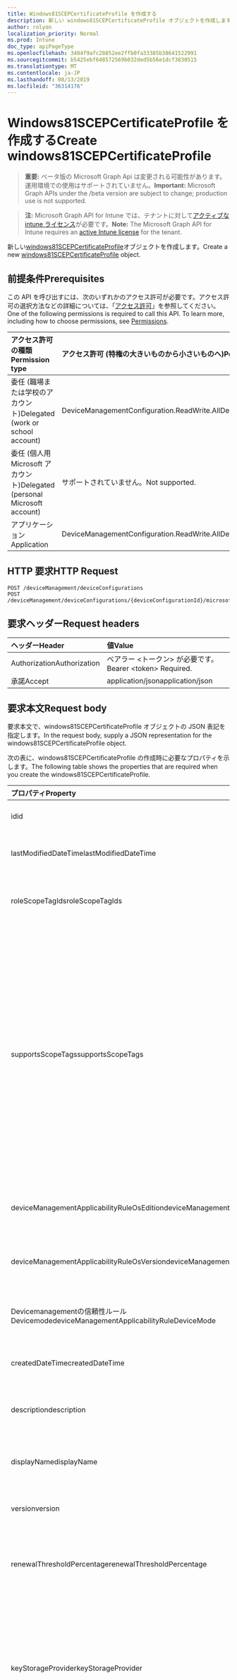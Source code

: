 ```yaml
---
title: Windows81SCEPCertificateProfile を作成する
description: 新しい windows81SCEPCertificateProfile オブジェクトを作成します。
author: rolyon
localization_priority: Normal
ms.prod: Intune
doc_type: apiPageType
ms.openlocfilehash: 3404f9afc28852ee2ffb0fa33385b38641522991
ms.sourcegitcommit: b5425ebf648572569b032ded5b56e1dcf3830515
ms.translationtype: MT
ms.contentlocale: ja-JP
ms.lasthandoff: 08/13/2019
ms.locfileid: "36314176"
---
```

# <a name="create-windows81scepcertificateprofile"></a><span data-ttu-id="55398-103">Windows81SCEPCertificateProfile を作成する</span><span class="sxs-lookup"><span data-stu-id="55398-103">Create windows81SCEPCertificateProfile</span></span>

> <span data-ttu-id="55398-104">**重要:** ベータ版の Microsoft Graph Api は変更される可能性があります。運用環境での使用はサポートされていません。</span><span class="sxs-lookup"><span data-stu-id="55398-104">**Important:** Microsoft Graph APIs under the /beta version are subject to change; production use is not supported.</span></span>

> <span data-ttu-id="55398-105">**注:** Microsoft Graph API for Intune では、テナントに対して[アクティブな intune ライセンス](https://go.microsoft.com/fwlink/?linkid=839381)が必要です。</span><span class="sxs-lookup"><span data-stu-id="55398-105">**Note:** The Microsoft Graph API for Intune requires an [active Intune license](https://go.microsoft.com/fwlink/?linkid=839381) for the tenant.</span></span>

<span data-ttu-id="55398-106">新しい[windows81SCEPCertificateProfile](../resources/intune-deviceconfig-windows81scepcertificateprofile.md)オブジェクトを作成します。</span><span class="sxs-lookup"><span data-stu-id="55398-106">Create a new [windows81SCEPCertificateProfile](../resources/intune-deviceconfig-windows81scepcertificateprofile.md) object.</span></span>

## <a name="prerequisites"></a><span data-ttu-id="55398-107">前提条件</span><span class="sxs-lookup"><span data-stu-id="55398-107">Prerequisites</span></span>
<span data-ttu-id="55398-p101">この API を呼び出すには、次のいずれかのアクセス許可が必要です。アクセス許可の選択方法などの詳細については、「[アクセス許可](/graph/permissions-reference)」を参照してください。</span><span class="sxs-lookup"><span data-stu-id="55398-p101">One of the following permissions is required to call this API. To learn more, including how to choose permissions, see [Permissions](/graph/permissions-reference).</span></span>

|<span data-ttu-id="55398-110">アクセス許可の種類</span><span class="sxs-lookup"><span data-stu-id="55398-110">Permission type</span></span>|<span data-ttu-id="55398-111">アクセス許可 (特権の大きいものから小さいものへ)</span><span class="sxs-lookup"><span data-stu-id="55398-111">Permissions (from most to least privileged)</span></span>|
|:---|:---|
|<span data-ttu-id="55398-112">委任 (職場または学校のアカウント)</span><span class="sxs-lookup"><span data-stu-id="55398-112">Delegated (work or school account)</span></span>|<span data-ttu-id="55398-113">DeviceManagementConfiguration.ReadWrite.All</span><span class="sxs-lookup"><span data-stu-id="55398-113">DeviceManagementConfiguration.ReadWrite.All</span></span>|
|<span data-ttu-id="55398-114">委任 (個人用 Microsoft アカウント)</span><span class="sxs-lookup"><span data-stu-id="55398-114">Delegated (personal Microsoft account)</span></span>|<span data-ttu-id="55398-115">サポートされていません。</span><span class="sxs-lookup"><span data-stu-id="55398-115">Not supported.</span></span>|
|<span data-ttu-id="55398-116">アプリケーション</span><span class="sxs-lookup"><span data-stu-id="55398-116">Application</span></span>|<span data-ttu-id="55398-117">DeviceManagementConfiguration.ReadWrite.All</span><span class="sxs-lookup"><span data-stu-id="55398-117">DeviceManagementConfiguration.ReadWrite.All</span></span>|

## <a name="http-request"></a><span data-ttu-id="55398-118">HTTP 要求</span><span class="sxs-lookup"><span data-stu-id="55398-118">HTTP Request</span></span>
<!-- {
  "blockType": "ignored"
}
-->
``` http
POST /deviceManagement/deviceConfigurations
POST /deviceManagement/deviceConfigurations/{deviceConfigurationId}/microsoft.graph.windowsDomainJoinConfiguration/networkAccessConfigurations
```

## <a name="request-headers"></a><span data-ttu-id="55398-119">要求ヘッダー</span><span class="sxs-lookup"><span data-stu-id="55398-119">Request headers</span></span>
|<span data-ttu-id="55398-120">ヘッダー</span><span class="sxs-lookup"><span data-stu-id="55398-120">Header</span></span>|<span data-ttu-id="55398-121">値</span><span class="sxs-lookup"><span data-stu-id="55398-121">Value</span></span>|
|:---|:---|
|<span data-ttu-id="55398-122">Authorization</span><span class="sxs-lookup"><span data-stu-id="55398-122">Authorization</span></span>|<span data-ttu-id="55398-123">ベアラー &lt;トークン&gt; が必要です。</span><span class="sxs-lookup"><span data-stu-id="55398-123">Bearer &lt;token&gt; Required.</span></span>|
|<span data-ttu-id="55398-124">承諾</span><span class="sxs-lookup"><span data-stu-id="55398-124">Accept</span></span>|<span data-ttu-id="55398-125">application/json</span><span class="sxs-lookup"><span data-stu-id="55398-125">application/json</span></span>|

## <a name="request-body"></a><span data-ttu-id="55398-126">要求本文</span><span class="sxs-lookup"><span data-stu-id="55398-126">Request body</span></span>
<span data-ttu-id="55398-127">要求本文で、windows81SCEPCertificateProfile オブジェクトの JSON 表記を指定します。</span><span class="sxs-lookup"><span data-stu-id="55398-127">In the request body, supply a JSON representation for the windows81SCEPCertificateProfile object.</span></span>

<span data-ttu-id="55398-128">次の表に、windows81SCEPCertificateProfile の作成時に必要なプロパティを示します。</span><span class="sxs-lookup"><span data-stu-id="55398-128">The following table shows the properties that are required when you create the windows81SCEPCertificateProfile.</span></span>

|<span data-ttu-id="55398-129">プロパティ</span><span class="sxs-lookup"><span data-stu-id="55398-129">Property</span></span>|<span data-ttu-id="55398-130">型</span><span class="sxs-lookup"><span data-stu-id="55398-130">Type</span></span>|<span data-ttu-id="55398-131">説明</span><span class="sxs-lookup"><span data-stu-id="55398-131">Description</span></span>|
|:---|:---|:---|
|<span data-ttu-id="55398-132">id</span><span class="sxs-lookup"><span data-stu-id="55398-132">id</span></span>|<span data-ttu-id="55398-133">文字列</span><span class="sxs-lookup"><span data-stu-id="55398-133">String</span></span>|<span data-ttu-id="55398-134">エンティティのキー。</span><span class="sxs-lookup"><span data-stu-id="55398-134">Key of the entity.</span></span> <span data-ttu-id="55398-135">[deviceConfiguration](../resources/intune-deviceconfig-deviceconfiguration.md) から継承します</span><span class="sxs-lookup"><span data-stu-id="55398-135">Inherited from [deviceConfiguration](../resources/intune-deviceconfig-deviceconfiguration.md)</span></span>|
|<span data-ttu-id="55398-136">lastModifiedDateTime</span><span class="sxs-lookup"><span data-stu-id="55398-136">lastModifiedDateTime</span></span>|<span data-ttu-id="55398-137">DateTimeOffset</span><span class="sxs-lookup"><span data-stu-id="55398-137">DateTimeOffset</span></span>|<span data-ttu-id="55398-138">オブジェクトの最終更新の DateTime。</span><span class="sxs-lookup"><span data-stu-id="55398-138">DateTime the object was last modified.</span></span> <span data-ttu-id="55398-139">[deviceConfiguration](../resources/intune-deviceconfig-deviceconfiguration.md) から継承します</span><span class="sxs-lookup"><span data-stu-id="55398-139">Inherited from [deviceConfiguration](../resources/intune-deviceconfig-deviceconfiguration.md)</span></span>|
|<span data-ttu-id="55398-140">roleScopeTagIds</span><span class="sxs-lookup"><span data-stu-id="55398-140">roleScopeTagIds</span></span>|<span data-ttu-id="55398-141">文字列コレクション</span><span class="sxs-lookup"><span data-stu-id="55398-141">String collection</span></span>|<span data-ttu-id="55398-142">このエンティティインスタンスの範囲タグのリスト。</span><span class="sxs-lookup"><span data-stu-id="55398-142">List of Scope Tags for this Entity instance.</span></span> <span data-ttu-id="55398-143">[deviceConfiguration](../resources/intune-deviceconfig-deviceconfiguration.md) から継承します</span><span class="sxs-lookup"><span data-stu-id="55398-143">Inherited from [deviceConfiguration](../resources/intune-deviceconfig-deviceconfiguration.md)</span></span>|
|<span data-ttu-id="55398-144">supportsScopeTags</span><span class="sxs-lookup"><span data-stu-id="55398-144">supportsScopeTags</span></span>|<span data-ttu-id="55398-145">Boolean</span><span class="sxs-lookup"><span data-stu-id="55398-145">Boolean</span></span>|<span data-ttu-id="55398-146">基になるデバイス構成がスコープタグの割り当てをサポートしているかどうかを示します。</span><span class="sxs-lookup"><span data-stu-id="55398-146">Indicates whether or not the underlying Device Configuration supports the assignment of scope tags.</span></span> <span data-ttu-id="55398-147">この値が false である場合、ScopeTags プロパティへの割り当ては許可されません。エンティティは、スコープを持つユーザーには表示されません。</span><span class="sxs-lookup"><span data-stu-id="55398-147">Assigning to the ScopeTags property is not allowed when this value is false and entities will not be visible to scoped users.</span></span> <span data-ttu-id="55398-148">これは Silverlight で作成された従来のポリシーに対して実行され、Azure ポータルでポリシーを削除して再作成することによって解決できます。</span><span class="sxs-lookup"><span data-stu-id="55398-148">This occurs for Legacy policies created in Silverlight and can be resolved by deleting and recreating the policy in the Azure Portal.</span></span> <span data-ttu-id="55398-149">このプロパティに値を設定するには、 SetExtrusionDirection メソッドを適用します。</span><span class="sxs-lookup"><span data-stu-id="55398-149">This property is read-only.</span></span> <span data-ttu-id="55398-150">[deviceConfiguration](../resources/intune-deviceconfig-deviceconfiguration.md) から継承します</span><span class="sxs-lookup"><span data-stu-id="55398-150">Inherited from [deviceConfiguration](../resources/intune-deviceconfig-deviceconfiguration.md)</span></span>|
|<span data-ttu-id="55398-151">deviceManagementApplicabilityRuleOsEdition</span><span class="sxs-lookup"><span data-stu-id="55398-151">deviceManagementApplicabilityRuleOsEdition</span></span>|[<span data-ttu-id="55398-152">deviceManagementApplicabilityRuleOsEdition</span><span class="sxs-lookup"><span data-stu-id="55398-152">deviceManagementApplicabilityRuleOsEdition</span></span>](../resources/intune-deviceconfig-devicemanagementapplicabilityruleosedition.md)|<span data-ttu-id="55398-153">このポリシーの OS エディションの適用。</span><span class="sxs-lookup"><span data-stu-id="55398-153">The OS edition applicability for this Policy.</span></span> <span data-ttu-id="55398-154">[deviceConfiguration](../resources/intune-deviceconfig-deviceconfiguration.md) から継承します</span><span class="sxs-lookup"><span data-stu-id="55398-154">Inherited from [deviceConfiguration](../resources/intune-deviceconfig-deviceconfiguration.md)</span></span>|
|<span data-ttu-id="55398-155">deviceManagementApplicabilityRuleOsVersion</span><span class="sxs-lookup"><span data-stu-id="55398-155">deviceManagementApplicabilityRuleOsVersion</span></span>|[<span data-ttu-id="55398-156">deviceManagementApplicabilityRuleOsVersion</span><span class="sxs-lookup"><span data-stu-id="55398-156">deviceManagementApplicabilityRuleOsVersion</span></span>](../resources/intune-deviceconfig-devicemanagementapplicabilityruleosversion.md)|<span data-ttu-id="55398-157">このポリシーの OS バージョン適用ルール。</span><span class="sxs-lookup"><span data-stu-id="55398-157">The OS version applicability rule for this Policy.</span></span> <span data-ttu-id="55398-158">[deviceConfiguration](../resources/intune-deviceconfig-deviceconfiguration.md) から継承します</span><span class="sxs-lookup"><span data-stu-id="55398-158">Inherited from [deviceConfiguration](../resources/intune-deviceconfig-deviceconfiguration.md)</span></span>|
|<span data-ttu-id="55398-159">Devicemanagementの信頼性ルール Devicemode</span><span class="sxs-lookup"><span data-stu-id="55398-159">deviceManagementApplicabilityRuleDeviceMode</span></span>|[<span data-ttu-id="55398-160">Devicemanagementの信頼性ルール Devicemode</span><span class="sxs-lookup"><span data-stu-id="55398-160">deviceManagementApplicabilityRuleDeviceMode</span></span>](../resources/intune-deviceconfig-devicemanagementapplicabilityruledevicemode.md)|<span data-ttu-id="55398-161">このポリシーのデバイスモード適用ルール。</span><span class="sxs-lookup"><span data-stu-id="55398-161">The device mode applicability rule for this Policy.</span></span> <span data-ttu-id="55398-162">[deviceConfiguration](../resources/intune-deviceconfig-deviceconfiguration.md) から継承します</span><span class="sxs-lookup"><span data-stu-id="55398-162">Inherited from [deviceConfiguration](../resources/intune-deviceconfig-deviceconfiguration.md)</span></span>|
|<span data-ttu-id="55398-163">createdDateTime</span><span class="sxs-lookup"><span data-stu-id="55398-163">createdDateTime</span></span>|<span data-ttu-id="55398-164">DateTimeOffset</span><span class="sxs-lookup"><span data-stu-id="55398-164">DateTimeOffset</span></span>|<span data-ttu-id="55398-165">オブジェクトが作成された DateTime。</span><span class="sxs-lookup"><span data-stu-id="55398-165">DateTime the object was created.</span></span> <span data-ttu-id="55398-166">[deviceConfiguration](../resources/intune-deviceconfig-deviceconfiguration.md) から継承します</span><span class="sxs-lookup"><span data-stu-id="55398-166">Inherited from [deviceConfiguration](../resources/intune-deviceconfig-deviceconfiguration.md)</span></span>|
|<span data-ttu-id="55398-167">description</span><span class="sxs-lookup"><span data-stu-id="55398-167">description</span></span>|<span data-ttu-id="55398-168">String</span><span class="sxs-lookup"><span data-stu-id="55398-168">String</span></span>|<span data-ttu-id="55398-169">管理者が指定した、デバイス構成についての説明。</span><span class="sxs-lookup"><span data-stu-id="55398-169">Admin provided description of the Device Configuration.</span></span> <span data-ttu-id="55398-170">[deviceConfiguration](../resources/intune-deviceconfig-deviceconfiguration.md) から継承します</span><span class="sxs-lookup"><span data-stu-id="55398-170">Inherited from [deviceConfiguration](../resources/intune-deviceconfig-deviceconfiguration.md)</span></span>|
|<span data-ttu-id="55398-171">displayName</span><span class="sxs-lookup"><span data-stu-id="55398-171">displayName</span></span>|<span data-ttu-id="55398-172">String</span><span class="sxs-lookup"><span data-stu-id="55398-172">String</span></span>|<span data-ttu-id="55398-173">管理者が指定した、デバイス構成の名前。</span><span class="sxs-lookup"><span data-stu-id="55398-173">Admin provided name of the device configuration.</span></span> <span data-ttu-id="55398-174">[deviceConfiguration](../resources/intune-deviceconfig-deviceconfiguration.md) から継承します</span><span class="sxs-lookup"><span data-stu-id="55398-174">Inherited from [deviceConfiguration](../resources/intune-deviceconfig-deviceconfiguration.md)</span></span>|
|<span data-ttu-id="55398-175">version</span><span class="sxs-lookup"><span data-stu-id="55398-175">version</span></span>|<span data-ttu-id="55398-176">Int32</span><span class="sxs-lookup"><span data-stu-id="55398-176">Int32</span></span>|<span data-ttu-id="55398-177">デバイス構成のバージョン。</span><span class="sxs-lookup"><span data-stu-id="55398-177">Version of the device configuration.</span></span> <span data-ttu-id="55398-178">[deviceConfiguration](../resources/intune-deviceconfig-deviceconfiguration.md) から継承します</span><span class="sxs-lookup"><span data-stu-id="55398-178">Inherited from [deviceConfiguration](../resources/intune-deviceconfig-deviceconfiguration.md)</span></span>|
|<span data-ttu-id="55398-179">renewalThresholdPercentage</span><span class="sxs-lookup"><span data-stu-id="55398-179">renewalThresholdPercentage</span></span>|<span data-ttu-id="55398-180">Int32</span><span class="sxs-lookup"><span data-stu-id="55398-180">Int32</span></span>|<span data-ttu-id="55398-181">証明書の更新しきい値の割合。</span><span class="sxs-lookup"><span data-stu-id="55398-181">Certificate renewal threshold percentage.</span></span> <span data-ttu-id="55398-182">[Windowscertificateprofilebase](../resources/intune-deviceconfig-windowscertificateprofilebase.md)から継承される有効な値は1から99。</span><span class="sxs-lookup"><span data-stu-id="55398-182">Valid values 1 to 99 Inherited from [windowsCertificateProfileBase](../resources/intune-deviceconfig-windowscertificateprofilebase.md)</span></span>|
|<span data-ttu-id="55398-183">keyStorageProvider</span><span class="sxs-lookup"><span data-stu-id="55398-183">keyStorageProvider</span></span>|[<span data-ttu-id="55398-184">keyStorageProviderOption</span><span class="sxs-lookup"><span data-stu-id="55398-184">keyStorageProviderOption</span></span>](../resources/intune-deviceconfig-keystorageprovideroption.md)|<span data-ttu-id="55398-185">[Windowscertificateprofilebase](../resources/intune-deviceconfig-windowscertificateprofilebase.md)から継承したキー記憶域プロバイダー (KSP)。</span><span class="sxs-lookup"><span data-stu-id="55398-185">Key Storage Provider (KSP) Inherited from [windowsCertificateProfileBase](../resources/intune-deviceconfig-windowscertificateprofilebase.md).</span></span> <span data-ttu-id="55398-186">使用可能な値は、`useTpmKspOtherwiseUseSoftwareKsp`、`useTpmKspOtherwiseFail`、`usePassportForWorkKspOtherwiseFail`、`useSoftwareKsp` です。</span><span class="sxs-lookup"><span data-stu-id="55398-186">Possible values are: `useTpmKspOtherwiseUseSoftwareKsp`, `useTpmKspOtherwiseFail`, `usePassportForWorkKspOtherwiseFail`, `useSoftwareKsp`.</span></span>|
|<span data-ttu-id="55398-187">subjectNameFormat</span><span class="sxs-lookup"><span data-stu-id="55398-187">subjectNameFormat</span></span>|[<span data-ttu-id="55398-188">subjectNameFormat</span><span class="sxs-lookup"><span data-stu-id="55398-188">subjectNameFormat</span></span>](../resources/intune-deviceconfig-subjectnameformat.md)|<span data-ttu-id="55398-189">[Windowscertificateprofilebase](../resources/intune-deviceconfig-windowscertificateprofilebase.md)から継承される証明書のサブジェクト名形式。</span><span class="sxs-lookup"><span data-stu-id="55398-189">Certificate Subject Name Format Inherited from [windowsCertificateProfileBase](../resources/intune-deviceconfig-windowscertificateprofilebase.md).</span></span> <span data-ttu-id="55398-190">可能な値は、`commonName`、`commonNameIncludingEmail`、`commonNameAsEmail`、`custom`、`commonNameAsIMEI`、`commonNameAsSerialNumber`、`commonNameAsAadDeviceId`、`commonNameAsIntuneDeviceId`、`commonNameAsDurableDeviceId` です。</span><span class="sxs-lookup"><span data-stu-id="55398-190">Possible values are: `commonName`, `commonNameIncludingEmail`, `commonNameAsEmail`, `custom`, `commonNameAsIMEI`, `commonNameAsSerialNumber`, `commonNameAsAadDeviceId`, `commonNameAsIntuneDeviceId`, `commonNameAsDurableDeviceId`.</span></span>|
|<span data-ttu-id="55398-191">subjectAlternativeNameType</span><span class="sxs-lookup"><span data-stu-id="55398-191">subjectAlternativeNameType</span></span>|[<span data-ttu-id="55398-192">subjectAlternativeNameType</span><span class="sxs-lookup"><span data-stu-id="55398-192">subjectAlternativeNameType</span></span>](../resources/intune-deviceconfig-subjectalternativenametype.md)|<span data-ttu-id="55398-193">[Windowscertificateprofilebase](../resources/intune-deviceconfig-windowscertificateprofilebase.md)から継承された証明書のサブジェクトの別名型。</span><span class="sxs-lookup"><span data-stu-id="55398-193">Certificate Subject Alternative Name Type Inherited from [windowsCertificateProfileBase](../resources/intune-deviceconfig-windowscertificateprofilebase.md).</span></span> <span data-ttu-id="55398-194">可能な値は、`none`、`emailAddress`、`userPrincipalName`、`customAzureADAttribute`、`domainNameService` です。</span><span class="sxs-lookup"><span data-stu-id="55398-194">Possible values are: `none`, `emailAddress`, `userPrincipalName`, `customAzureADAttribute`, `domainNameService`.</span></span>|
|<span data-ttu-id="55398-195">certificateValidityPeriodValue</span><span class="sxs-lookup"><span data-stu-id="55398-195">certificateValidityPeriodValue</span></span>|<span data-ttu-id="55398-196">Int32</span><span class="sxs-lookup"><span data-stu-id="55398-196">Int32</span></span>|<span data-ttu-id="55398-197">[Windowscertificateprofilebase](../resources/intune-deviceconfig-windowscertificateprofilebase.md)から継承された証明書の有効期間の値</span><span class="sxs-lookup"><span data-stu-id="55398-197">Value for the Certificate Validity Period Inherited from [windowsCertificateProfileBase](../resources/intune-deviceconfig-windowscertificateprofilebase.md)</span></span>|
|<span data-ttu-id="55398-198">certificateValidityPeriodScale</span><span class="sxs-lookup"><span data-stu-id="55398-198">certificateValidityPeriodScale</span></span>|[<span data-ttu-id="55398-199">certificateValidityPeriodScale</span><span class="sxs-lookup"><span data-stu-id="55398-199">certificateValidityPeriodScale</span></span>](../resources/intune-deviceconfig-certificatevalidityperiodscale.md)|<span data-ttu-id="55398-200">[Windowscertificateprofilebase](../resources/intune-deviceconfig-windowscertificateprofilebase.md)から継承された証明書の有効期間のスケール。</span><span class="sxs-lookup"><span data-stu-id="55398-200">Scale for the Certificate Validity Period Inherited from [windowsCertificateProfileBase](../resources/intune-deviceconfig-windowscertificateprofilebase.md).</span></span> <span data-ttu-id="55398-201">可能な値は、`days`、`months`、`years` です。</span><span class="sxs-lookup"><span data-stu-id="55398-201">Possible values are: `days`, `months`, `years`.</span></span>|
|<span data-ttu-id="55398-202">extendedKeyUsages</span><span class="sxs-lookup"><span data-stu-id="55398-202">extendedKeyUsages</span></span>|<span data-ttu-id="55398-203">[Extendedkeyusage](../resources/intune-deviceconfig-extendedkeyusage.md)コレクション</span><span class="sxs-lookup"><span data-stu-id="55398-203">[extendedKeyUsage](../resources/intune-deviceconfig-extendedkeyusage.md) collection</span></span>|<span data-ttu-id="55398-204">拡張キー使用法 (EKU) の設定。</span><span class="sxs-lookup"><span data-stu-id="55398-204">Extended Key Usage (EKU) settings.</span></span> <span data-ttu-id="55398-205">このコレクションには、最大で 500 個の要素を含めることができます。</span><span class="sxs-lookup"><span data-stu-id="55398-205">This collection can contain a maximum of 500 elements.</span></span> <span data-ttu-id="55398-206">[Windows81CertificateProfileBase](../resources/intune-deviceconfig-windows81certificateprofilebase.md)から継承します。</span><span class="sxs-lookup"><span data-stu-id="55398-206">Inherited from [windows81CertificateProfileBase](../resources/intune-deviceconfig-windows81certificateprofilebase.md)</span></span>|
|<span data-ttu-id="55398-207">customSubjectAlternativeNames</span><span class="sxs-lookup"><span data-stu-id="55398-207">customSubjectAlternativeNames</span></span>|<span data-ttu-id="55398-208">[Customsubject代替 (ベンダー](../resources/intune-deviceconfig-customsubjectalternativename.md) ) コレクション</span><span class="sxs-lookup"><span data-stu-id="55398-208">[customSubjectAlternativeName](../resources/intune-deviceconfig-customsubjectalternativename.md) collection</span></span>|<span data-ttu-id="55398-209">カスタムサブジェクトの別名設定。</span><span class="sxs-lookup"><span data-stu-id="55398-209">Custom Subject Alternative Name Settings.</span></span> <span data-ttu-id="55398-210">このコレクションには、最大で 500 個の要素を含めることができます。</span><span class="sxs-lookup"><span data-stu-id="55398-210">This collection can contain a maximum of 500 elements.</span></span> <span data-ttu-id="55398-211">[Windows81CertificateProfileBase](../resources/intune-deviceconfig-windows81certificateprofilebase.md)から継承します。</span><span class="sxs-lookup"><span data-stu-id="55398-211">Inherited from [windows81CertificateProfileBase](../resources/intune-deviceconfig-windows81certificateprofilebase.md)</span></span>|
|<span data-ttu-id="55398-212">scepServerUrls</span><span class="sxs-lookup"><span data-stu-id="55398-212">scepServerUrls</span></span>|<span data-ttu-id="55398-213">文字列コレクション</span><span class="sxs-lookup"><span data-stu-id="55398-213">String collection</span></span>|<span data-ttu-id="55398-214">SCEP サーバーの Url。</span><span class="sxs-lookup"><span data-stu-id="55398-214">SCEP Server Url(s).</span></span>|
|<span data-ttu-id="55398-215">Subjectnameformatstring プロパティ</span><span class="sxs-lookup"><span data-stu-id="55398-215">subjectNameFormatString</span></span>|<span data-ttu-id="55398-216">String</span><span class="sxs-lookup"><span data-stu-id="55398-216">String</span></span>|<span data-ttu-id="55398-217">SubjectNameFormat = Custom で使用するカスタム形式。</span><span class="sxs-lookup"><span data-stu-id="55398-217">Custom format to use with SubjectNameFormat = Custom.</span></span> <span data-ttu-id="55398-218">例: CN = {{EmailAddress}}, E = {{EmailAddress}}, OU = エンタープライズユーザー, O = Contoso Corporation, L = Redmond, ST = WA, C = US</span><span class="sxs-lookup"><span data-stu-id="55398-218">Example: CN={{EmailAddress}},E={{EmailAddress}},OU=Enterprise Users,O=Contoso Corporation,L=Redmond,ST=WA,C=US</span></span>|
|<span data-ttu-id="55398-219">keyUsage</span><span class="sxs-lookup"><span data-stu-id="55398-219">keyUsage</span></span>|[<span data-ttu-id="55398-220">keyUsages</span><span class="sxs-lookup"><span data-stu-id="55398-220">keyUsages</span></span>](../resources/intune-deviceconfig-keyusages.md)|<span data-ttu-id="55398-221">SCEP キーの使用法。</span><span class="sxs-lookup"><span data-stu-id="55398-221">SCEP Key Usage.</span></span> <span data-ttu-id="55398-222">可能な値は、`keyEncipherment`、`digitalSignature` です。</span><span class="sxs-lookup"><span data-stu-id="55398-222">Possible values are: `keyEncipherment`, `digitalSignature`.</span></span>|
|<span data-ttu-id="55398-223">keySize</span><span class="sxs-lookup"><span data-stu-id="55398-223">keySize</span></span>|[<span data-ttu-id="55398-224">keySize</span><span class="sxs-lookup"><span data-stu-id="55398-224">keySize</span></span>](../resources/intune-deviceconfig-keysize.md)|<span data-ttu-id="55398-225">SCEP キーのサイズ。</span><span class="sxs-lookup"><span data-stu-id="55398-225">SCEP Key Size.</span></span> <span data-ttu-id="55398-226">可能な値は、`size1024`、`size2048` です。</span><span class="sxs-lookup"><span data-stu-id="55398-226">Possible values are: `size1024`, `size2048`.</span></span>|
|<span data-ttu-id="55398-227">hashAlgorithm</span><span class="sxs-lookup"><span data-stu-id="55398-227">hashAlgorithm</span></span>|[<span data-ttu-id="55398-228">hashAlgorithms</span><span class="sxs-lookup"><span data-stu-id="55398-228">hashAlgorithms</span></span>](../resources/intune-deviceconfig-hashalgorithms.md)|<span data-ttu-id="55398-229">SCEP ハッシュアルゴリズム。</span><span class="sxs-lookup"><span data-stu-id="55398-229">SCEP Hash Algorithm.</span></span> <span data-ttu-id="55398-230">可能な値は、`sha1`、`sha2` です。</span><span class="sxs-lookup"><span data-stu-id="55398-230">Possible values are: `sha1`, `sha2`.</span></span>|
|<span data-ttu-id="55398-231">subjectAlternativeNameFormatString</span><span class="sxs-lookup"><span data-stu-id="55398-231">subjectAlternativeNameFormatString</span></span>|<span data-ttu-id="55398-232">String</span><span class="sxs-lookup"><span data-stu-id="55398-232">String</span></span>|<span data-ttu-id="55398-233">AAD 属性を定義するカスタム文字列。</span><span class="sxs-lookup"><span data-stu-id="55398-233">Custom String that defines the AAD Attribute.</span></span>|
|<span data-ttu-id="55398-234">certificateStore</span><span class="sxs-lookup"><span data-stu-id="55398-234">certificateStore</span></span>|[<span data-ttu-id="55398-235">certificateStore</span><span class="sxs-lookup"><span data-stu-id="55398-235">certificateStore</span></span>](../resources/intune-deviceconfig-certificatestore.md)|<span data-ttu-id="55398-236">ターゲットストアの証明書。</span><span class="sxs-lookup"><span data-stu-id="55398-236">Target store certificate.</span></span> <span data-ttu-id="55398-237">可能な値は、`user`、`machine` です。</span><span class="sxs-lookup"><span data-stu-id="55398-237">Possible values are: `user`, `machine`.</span></span>|



## <a name="response"></a><span data-ttu-id="55398-238">応答</span><span class="sxs-lookup"><span data-stu-id="55398-238">Response</span></span>
<span data-ttu-id="55398-239">成功した場合、このメソッド`201 Created`は応答コードと、応答本文で[windows81SCEPCertificateProfile](../resources/intune-deviceconfig-windows81scepcertificateprofile.md)オブジェクトを返します。</span><span class="sxs-lookup"><span data-stu-id="55398-239">If successful, this method returns a `201 Created` response code and a [windows81SCEPCertificateProfile](../resources/intune-deviceconfig-windows81scepcertificateprofile.md) object in the response body.</span></span>

## <a name="example"></a><span data-ttu-id="55398-240">例</span><span class="sxs-lookup"><span data-stu-id="55398-240">Example</span></span>

### <a name="request"></a><span data-ttu-id="55398-241">要求</span><span class="sxs-lookup"><span data-stu-id="55398-241">Request</span></span>
<span data-ttu-id="55398-242">以下は、要求の例です。</span><span class="sxs-lookup"><span data-stu-id="55398-242">Here is an example of the request.</span></span>
``` http
POST https://graph.microsoft.com/beta/deviceManagement/deviceConfigurations
Content-type: application/json
Content-length: 2024

{
  "@odata.type": "#microsoft.graph.windows81SCEPCertificateProfile",
  "roleScopeTagIds": [
    "Role Scope Tag Ids value"
  ],
  "supportsScopeTags": true,
  "deviceManagementApplicabilityRuleOsEdition": {
    "@odata.type": "microsoft.graph.deviceManagementApplicabilityRuleOsEdition",
    "osEditionTypes": [
      "windows10EnterpriseN"
    ],
    "name": "Name value",
    "ruleType": "exclude"
  },
  "deviceManagementApplicabilityRuleOsVersion": {
    "@odata.type": "microsoft.graph.deviceManagementApplicabilityRuleOsVersion",
    "minOSVersion": "Min OSVersion value",
    "maxOSVersion": "Max OSVersion value",
    "name": "Name value",
    "ruleType": "exclude"
  },
  "deviceManagementApplicabilityRuleDeviceMode": {
    "@odata.type": "microsoft.graph.deviceManagementApplicabilityRuleDeviceMode",
    "deviceMode": "sModeConfiguration",
    "name": "Name value",
    "ruleType": "exclude"
  },
  "description": "Description value",
  "displayName": "Display Name value",
  "version": 7,
  "renewalThresholdPercentage": 10,
  "keyStorageProvider": "useTpmKspOtherwiseFail",
  "subjectNameFormat": "commonNameIncludingEmail",
  "subjectAlternativeNameType": "emailAddress",
  "certificateValidityPeriodValue": 14,
  "certificateValidityPeriodScale": "months",
  "extendedKeyUsages": [
    {
      "@odata.type": "microsoft.graph.extendedKeyUsage",
      "name": "Name value",
      "objectIdentifier": "Object Identifier value"
    }
  ],
  "customSubjectAlternativeNames": [
    {
      "@odata.type": "microsoft.graph.customSubjectAlternativeName",
      "sanType": "emailAddress",
      "name": "Name value"
    }
  ],
  "scepServerUrls": [
    "Scep Server Urls value"
  ],
  "subjectNameFormatString": "Subject Name Format String value",
  "keyUsage": "digitalSignature",
  "keySize": "size2048",
  "hashAlgorithm": "sha2",
  "subjectAlternativeNameFormatString": "Subject Alternative Name Format String value",
  "certificateStore": "machine"
}
```

### <a name="response"></a><span data-ttu-id="55398-243">応答</span><span class="sxs-lookup"><span data-stu-id="55398-243">Response</span></span>
<span data-ttu-id="55398-p125">以下は、応答の例です。注:簡潔にするために、ここに示す応答オブジェクトは切り詰められている場合があります。すべてのプロパティは実際の呼び出しから返されます。</span><span class="sxs-lookup"><span data-stu-id="55398-p125">Here is an example of the response. Note: The response object shown here may be truncated for brevity. All of the properties will be returned from an actual call.</span></span>
``` http
HTTP/1.1 201 Created
Content-Type: application/json
Content-Length: 2196

{
  "@odata.type": "#microsoft.graph.windows81SCEPCertificateProfile",
  "id": "2daf8af2-8af2-2daf-f28a-af2df28aaf2d",
  "lastModifiedDateTime": "2017-01-01T00:00:35.1329464-08:00",
  "roleScopeTagIds": [
    "Role Scope Tag Ids value"
  ],
  "supportsScopeTags": true,
  "deviceManagementApplicabilityRuleOsEdition": {
    "@odata.type": "microsoft.graph.deviceManagementApplicabilityRuleOsEdition",
    "osEditionTypes": [
      "windows10EnterpriseN"
    ],
    "name": "Name value",
    "ruleType": "exclude"
  },
  "deviceManagementApplicabilityRuleOsVersion": {
    "@odata.type": "microsoft.graph.deviceManagementApplicabilityRuleOsVersion",
    "minOSVersion": "Min OSVersion value",
    "maxOSVersion": "Max OSVersion value",
    "name": "Name value",
    "ruleType": "exclude"
  },
  "deviceManagementApplicabilityRuleDeviceMode": {
    "@odata.type": "microsoft.graph.deviceManagementApplicabilityRuleDeviceMode",
    "deviceMode": "sModeConfiguration",
    "name": "Name value",
    "ruleType": "exclude"
  },
  "createdDateTime": "2017-01-01T00:02:43.5775965-08:00",
  "description": "Description value",
  "displayName": "Display Name value",
  "version": 7,
  "renewalThresholdPercentage": 10,
  "keyStorageProvider": "useTpmKspOtherwiseFail",
  "subjectNameFormat": "commonNameIncludingEmail",
  "subjectAlternativeNameType": "emailAddress",
  "certificateValidityPeriodValue": 14,
  "certificateValidityPeriodScale": "months",
  "extendedKeyUsages": [
    {
      "@odata.type": "microsoft.graph.extendedKeyUsage",
      "name": "Name value",
      "objectIdentifier": "Object Identifier value"
    }
  ],
  "customSubjectAlternativeNames": [
    {
      "@odata.type": "microsoft.graph.customSubjectAlternativeName",
      "sanType": "emailAddress",
      "name": "Name value"
    }
  ],
  "scepServerUrls": [
    "Scep Server Urls value"
  ],
  "subjectNameFormatString": "Subject Name Format String value",
  "keyUsage": "digitalSignature",
  "keySize": "size2048",
  "hashAlgorithm": "sha2",
  "subjectAlternativeNameFormatString": "Subject Alternative Name Format String value",
  "certificateStore": "machine"
}
```






